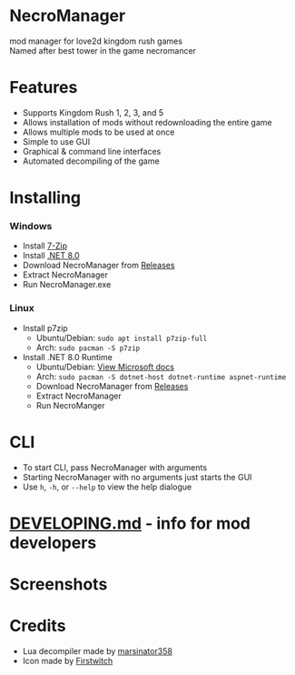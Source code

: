 # NecroManager
  mod manager for love2d kingdom rush games  
  Named after best tower in the game necromancer

# Features 
 * Supports Kingdom Rush 1, 2, 3, and 5
 * Allows installation of mods without redownloading the entire game
 * Allows multiple mods to be used at once
 * Simple to use GUI
 * Graphical & command line interfaces
 * Automated decompiling of the game
# Installing

### Windows
 * Install [7-Zip](https://www.7-zip.org/a/7z2408-x64.exe)
 * Install [.NET 8.0](https://dotnet.microsoft.com/en-us/download/dotnet/thank-you/runtime-aspnetcore-8.0.8-windows-x64-installer)
 * Download NecroManager from [Releases](https://github.com/meow6969/NecroManager/releases)
 * Extract NecroManager
 * Run NecroManager.exe

### Linux
 * Install p7zip
   * Ubuntu/Debian: `sudo apt install p7zip-full` 
   * Arch: `sudo pacman -S p7zip`
 * Install .NET 8.0 Runtime
   * Ubuntu/Debian: [View Microsoft docs](https://learn.microsoft.com/en-us/dotnet/core/install/linux-debian#debian-12)
   * Arch: `sudo pacman -S dotnet-host dotnet-runtime aspnet-runtime`
   * Download NecroManager from [Releases](https://github.com/meow6969/NecroManager/releases)
   * Extract NecroManager
   * Run NecroManger

# CLI
 * To start CLI, pass NecroManager with arguments
 * Starting NecroManager with no arguments just starts the GUI
 * Use `h`, `-h`, or `--help` to view the help dialogue

# [DEVELOPING.md](https://github.com/meow6969/NecroManager/blob/master/DEVELOPING.md) - info for mod developers

# Screenshots

# Credits
 * Lua decompiler made by [marsinator358](https://github.com/marsinator358/luajit-decompiler-v2)
 * Icon made by [Firstwitch](https://firstwitch.carrd.co/)